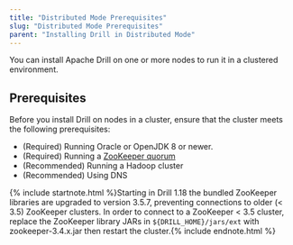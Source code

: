 ```yaml
---
title: "Distributed Mode Prerequisites"
slug: "Distributed Mode Prerequisites"
parent: "Installing Drill in Distributed Mode"
---
```

You can install Apache Drill on one or more nodes to run it in a clustered environment.

## Prerequisites

Before you install Drill on nodes in a cluster, ensure that the cluster meets the following prerequisites:

  * (Required) Running Oracle or OpenJDK 8 or newer.
  * (Required) Running a [ZooKeeper quorum](https://zookeeper.apache.org/doc/r3.1.2/zookeeperStarted.html#sc_RunningReplicatedZooKeeper)
  * (Recommended) Running a Hadoop cluster
  * (Recommended) Using DNS

{% include startnote.html %}Starting in Drill 1.18 the bundled ZooKeeper libraries are upgraded to version 3.5.7, preventing connections to older (< 3.5) ZooKeeper clusters.  In order to connect to a ZooKeeper < 3.5 cluster, replace the ZooKeeper library JARs in `${DRILL_HOME}/jars/ext` with zookeeper-3.4.x.jar then restart the cluster.{% include endnote.html %}

